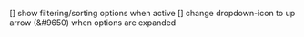 [] show filtering/sorting options when active 
[] change dropdown-icon to up arrow (&#9650) when options are expanded